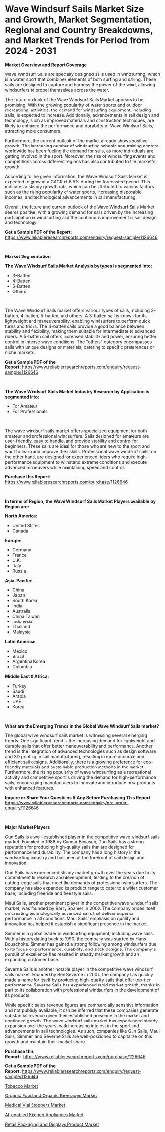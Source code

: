 <p><h1>Wave Windsurf Sails Market Size and Growth, Market Segmentation, Regional and Country Breakdowns, and Market Trends for Period from 2024 -  2031</h1></p><p><strong>Market Overview and Report Coverage</strong></p>
<p><p>Wave Windsurf Sails are specially designed sails used in windsurfing, which is a water sport that combines elements of both surfing and sailing. These sails are designed to capture and harness the power of the wind, allowing windsurfers to propel themselves across the water.</p><p>The future outlook of the Wave Windsurf Sails Market appears to be promising. With the growing popularity of water sports and outdoor recreational activities, the demand for windsurfing equipment, including sails, is expected to increase. Additionally, advancements in sail design and technology, such as improved materials and construction techniques, are likely to enhance the performance and durability of Wave Windsurf Sails, attracting more consumers.</p><p>Furthermore, the current outlook of the market already shows positive growth. The increasing number of windsurfing schools and training centers worldwide has been fueling the demand for sails, as more individuals are getting involved in the sport. Moreover, the rise of windsurfing events and competitions across different regions has also contributed to the market's growth.</p><p>According to the given information, the Wave Windsurf Sails Market is expected to grow at a CAGR of 6.5% during the forecasted period. This indicates a steady growth rate, which can be attributed to various factors such as the rising popularity of water sports, increasing disposable incomes, and technological advancements in sail manufacturing.</p><p>Overall, the future and current outlook of the Wave Windsurf Sails Market seems positive, with a growing demand for sails driven by the increasing participation in windsurfing and the continuous improvement in sail design and technology.</p></p>
<p><strong>Get a Sample PDF of the Report:</strong> <a href="https://www.reliableresearchreports.com/enquiry/request-sample/1126646">https://www.reliableresearchreports.com/enquiry/request-sample/1126646</a></p>
<p>&nbsp;</p>
<p><strong>Market Segmentation</strong></p>
<p><strong>The Wave Windsurf Sails Market Analysis by types is segmented into:</strong></p>
<p><ul><li>3-Batten</li><li>4-Batten</li><li>5-Batten</li><li>Others</li></ul></p>
<p>&nbsp;</p>
<p><p>The Wave Windsurf Sails market offers various types of sails, including 3-batten, 4-batten, 5-batten, and others. A 3-batten sail is known for its lightweight and maneuverability, enabling windsurfers to perform quick turns and tricks. The 4-batten sails provide a good balance between stability and flexibility, making them suitable for intermediate to advanced riders. A 5-batten sail offers increased stability and power, ensuring better control in intense wave conditions. The "others" category encompasses sails with unique designs or materials, catering to specific preferences or niche markets.</p></p>
<p><strong>Get a Sample PDF of the Report:</strong>&nbsp;<a href="https://www.reliableresearchreports.com/enquiry/request-sample/1126646">https://www.reliableresearchreports.com/enquiry/request-sample/1126646</a></p>
<p>&nbsp;</p>
<p><strong>The Wave Windsurf Sails Market Industry Research by Application is segmented into:</strong></p>
<p><ul><li>For Amateur</li><li>For Professionals</li></ul></p>
<p>&nbsp;</p>
<p><p>The wave windsurf sails market offers specialized equipment for both amateur and professional windsurfers. Sails designed for amateurs are user-friendly, easy to handle, and provide stability and control for beginners. These sails are ideal for those who are new to the sport and want to learn and improve their skills. Professional wave windsurf sails, on the other hand, are designed for experienced riders who require high-performance equipment to withstand extreme conditions and execute advanced maneuvers while maintaining speed and control.</p></p>
<p><strong>Purchase this Report:</strong>&nbsp; <a href="https://www.reliableresearchreports.com/purchase/1126646">https://www.reliableresearchreports.com/purchase/1126646</a></p>
<p>&nbsp;</p>
<p><strong>In terms of Region, the Wave Windsurf Sails Market Players available by Region are:</strong></p>
<p>
    <p> <strong> North America: </strong>
        <ul>
            <li>United States</li>
            <li>Canada</li>
        </ul>
        </p> 
    <p> <strong> Europe: </strong>
        <ul>
            <li>Germany</li>
            <li>France</li>
            <li>U.K.</li>
            <li>Italy</li>
            <li>Russia</li>
        </ul>
        </p> 
    <p> <strong> Asia-Pacific: </strong>
        <ul>
            <li>China</li>
            <li>Japan</li>
            <li>South Korea</li>
            <li>India</li>
            <li>Australia</li>
            <li>China Taiwan</li>
            <li>Indonesia</li>
            <li>Thailand</li>
            <li>Malaysia</li>
        </ul>
        </p> 
    <p> <strong> Latin America: </strong>
        <ul>
            <li>Mexico</li>
            <li>Brazil</li>
            <li>Argentina Korea</li>
            <li>Colombia</li>
        </ul>
        </p> 
    <p> <strong> Middle East & Africa: </strong>
        <ul>
            <li>Turkey</li>
            <li>Saudi</li>
            <li>Arabia</li>
            <li>UAE</li>
            <li>Korea</li>
        </ul>
    </p>
    </p>
<p>&nbsp;</p>
<p><strong>What are the Emerging Trends in the Global Wave Windsurf Sails market?</strong></p>
<p><p>The global wave windsurf sails market is witnessing several emerging trends. One significant trend is the increasing demand for lightweight and durable sails that offer better maneuverability and performance. Another trend is the integration of advanced technologies such as design software and 3D printing in sail manufacturing, resulting in more accurate and efficient sail designs. Additionally, there is a growing preference for eco-friendly materials and sustainable production methods in the market. Furthermore, the rising popularity of wave windsurfing as a recreational activity and competitive sport is driving the demand for high-performance sails, encouraging manufacturers to innovate and introduce new products with enhanced features.</p></p>
<p><strong>Inquire or Share Your Questions If Any Before Purchasing This Report</strong>- <a href="https://www.reliableresearchreports.com/enquiry/pre-order-enquiry/1126646">https://www.reliableresearchreports.com/enquiry/pre-order-enquiry/1126646</a></p>
<p>&nbsp;</p>
<p><strong>Major Market Players</strong></p>
<p><p>Gun Sails is a well-established player in the competitive wave windsurf sails market. Founded in 1988 by Gunnar Biniasch, Gun Sails has a strong reputation for producing high-quality sails that are designed for performance and durability. The company has a long history in the windsurfing industry and has been at the forefront of sail design and innovation.</p><p>Gun Sails has experienced steady market growth over the years due to its commitment to research and development, leading to the creation of cutting-edge sails that meet the demands of professional windsurfers. The company has also expanded its product range to cater to a wider customer base, including freeride and freestyle sails.</p><p>Maui Sails, another prominent player in the competitive wave windsurf sails market, was founded by Barry Spanier in 2000. The company prides itself on creating technologically advanced sails that deliver superior performance in all conditions. Maui Sails' emphasis on quality and innovation has helped it establish a significant presence in the market.</p><p>Simmer is a global leader in windsurfing equipment, including wave sails. With a history dating back to 1990, the company was started by Hans Bouscholte. Simmer has gained a strong following among windsurfers due to its focus on performance, durability, and sleek designs. The company's pursuit of excellence has resulted in steady market growth and an expanding customer base.</p><p>Severne Sails is another notable player in the competitive wave windsurf sails market. Founded by Ben Severne in 2004, the company has quickly made a name for itself by producing high-quality sails that offer top-tier performance. Severne Sails has experienced rapid market growth, thanks in part to its collaboration with professional windsurfers in the development of its products.</p><p>While specific sales revenue figures are commercially sensitive information and not publicly available, it can be inferred that these companies generate substantial revenue given their established presence in the market and continued growth. The wave windsurf sails market has experienced steady expansion over the years, with increasing interest in the sport and advancements in sail technologies. As such, companies like Gun Sails, Maui Sails, Simmer, and Severne Sails are well-positioned to capitalize on this growth and maintain their market share.</p></p>
<p><strong>Purchase this Report:</strong>&nbsp;&nbsp;<a href="https://www.reliableresearchreports.com/purchase/1126646">https://www.reliableresearchreports.com/purchase/1126646</a></p>
<p></p>
<p><strong>Get a Sample PDF of the Report:</strong>&nbsp;<a href="https://www.reliableresearchreports.com/enquiry/request-sample/1126646">https://www.reliableresearchreports.com/enquiry/request-sample/1126646</a></p>
<p><p><a href="https://github.com/mauripalmi/Market-Research-Report-List-1/blob/main/tobacco-market.md">Tobacco Market</a></p><p><a href="https://github.com/lylyparadise/Market-Research-Report-List-1/blob/main/organic-food-and-organic-beverages-market.md">Organic Food and Organic Beverages Market</a></p><p><a href="https://github.com/globismark/Market-Research-Report-List-1/blob/main/medical-vial-stoppers-market.md">Medical Vial Stoppers Market</a></p><p><a href="https://github.com/angelajermaine/Market-Research-Report-List-1/blob/main/ai-enabled-kitchen-appliances-market.md">AI-enabled Kitchen Appliances Market</a></p><p><a href="https://github.com/bmorecock/Market-Research-Report-List-1/blob/main/retail-packaging-and-displays-product-market.md">Retail Packaging and Displays Product Market</a></p></p>